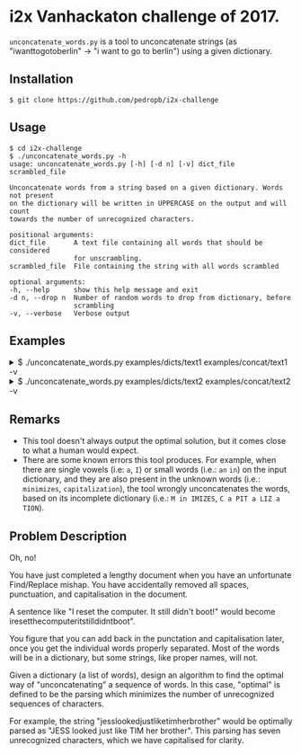 # i2x Vanhackaton challenge of 2017.

`unconcatenate_words.py` is a tool to unconcatenate strings (as "iwanttogotoberlin" -> "i want to go to berlin") using a given dictionary.

## Installation

```
$ git clone https://github.com/pedropb/i2x-challenge
```

## Usage

```
$ cd i2x-challenge
$ ./unconcatenate_words.py -h
usage: unconcatenate_words.py [-h] [-d n] [-v] dict_file scrambled_file

Unconcatenate words from a string based on a given dictionary. Words not present
on the dictionary will be written in UPPERCASE on the output and will count
towards the number of unrecognized characters.

positional arguments:
dict_file       A text file containing all words that should be considered
                for unscrambling.
scrambled_file  File containing the string with all words scrambled

optional arguments:
-h, --help      show this help message and exit
-d n, --drop n  Number of random words to drop from dictionary, before
                scrambling
-v, --verbose   Verbose output
```


## Examples

<details>
<summary>$ ./unconcatenate_words.py examples/dicts/text1 examples/concat/text1 -v</summary>
Concatenated text: YouhavejustcompletedalengthydocumentwhenyouhaveanunfortunateFindReplacemishapYouhaveaccidentallyremovedallspacespunctuationandcapitalisationinthedocument

Dictionary: ['capitalisation', 'accidentally', 'unfortunate', 'findreplace', 'punctuation', 'completed', 'document', 'lengthy', 'removed', 'mishap', 'spaces', 'have', 'all', 'you', 'the', 'in', 'an', 'a']
Words dropped from Dictionary: ['just' 'and' 'when']
Unconcatenated text: you  have JUST completed  a  lengthy  document WHEN you  have  an  unfortunate  findreplace  mishap  you  have  accidentally  removed  all  spaces  punctuation  an D capitalisation  in  the  document
Unrecognized characters:  9
</details>

<details>
<summary>$ ./unconcatenate_words.py examples/dicts/text2 examples/concat/text2 -v</summary>
Concatenated text: YoufigurethatyoucanaddbackinthepunctationandcapitalisationlateronceyougettheindividualwordsproperlyseparatedMostofthew
ordswillbeinadictionarybutsomestringslikepropernameswillnot

Dictionary: ['capitalisation', 'individual', 'dictionary', 'punctation', 'separated', 'strings', 'figure', 'proper', 'names', 'words', 'l
ater', 'some', 'back', 'that', 'most', 'like', 'will', 'once', 'get', 'add', 'you', 'not', 'can', 'the', 'in', 'be', 'of', 'a']
Words dropped from Dictionary: ['properly' 'but' 'and']
Unconcatenated text: you  figure  that  you  can  add  back  in  the  punctation  a ND capitalisation  later  once  you  get  the  individual  words  proper LY separated  most  of  the  words  will  be  in  a  dictionary BUT some  strings  like  proper  names  will  not
Unrecognized characters:  7
</details>

## Remarks

- This tool doesn't always output the optimal solution, but it comes close to what a human would expect.
- There are some known errors this tool produces. For example, when there are single vowels (i.e: `a`, `I`) or small words  (i.e.: `an` `in`) on the input dictionary, and they are also present in the unknown words (i.e.: `minimizes`, `capitalization`), the tool wrongly unconcatenates the words, based on its incomplete dictionary (i.e.: `M in IMIZES`, `C a PIT a LIZ a TION`).


## Problem Description

Oh, no!

You have just completed a lengthy document when you have an unfortunate Find/Replace mishap. You have accidentally removed all spaces, punctuation, and capitalisation in the document.

A sentence like "I reset the computer. It still didn't boot!" would become iresetthecomputeritstilldidntboot".

You figure that you can add back in the punctation and capitalisation later, once you get the individual words properly separated. Most of the words will be in a dictionary, but some strings, like proper names, will not.


Given a dictionary (a list of words), design an algorithm to find the optimal way of "unconcatenating" a sequence of words. In this case, "optimal" is defined to be the parsing which minimizes the number of unrecognized sequences of characters.


For example, the string "jesslookedjustliketimherbrother" would be optimally parsed as "JESS looked just like TIM her brother". This parsing has seven unrecognized characters, which we have capitalised for clarity.


